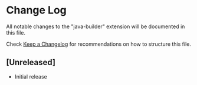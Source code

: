 # Change Log

All notable changes to the "java-builder" extension will be documented in this file.

Check [Keep a Changelog](http://keepachangelog.com/) for recommendations on how to structure this file.

## [Unreleased]

- Initial release
